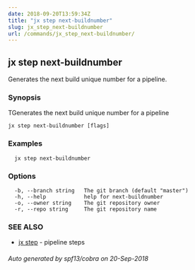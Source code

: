 ```yaml
---
date: 2018-09-20T13:59:34Z
title: "jx step next-buildnumber"
slug: jx_step_next-buildnumber
url: /commands/jx_step_next-buildnumber/
---
```

## jx step next-buildnumber

Generates the next build unique number for a pipeline.

### Synopsis

TGenerates the next build unique number for a pipeline

```
jx step next-buildnumber [flags]
```

### Examples

```
  jx step next-buildnumber
```

### Options

```
  -b, --branch string   The git branch (default "master")
  -h, --help            help for next-buildnumber
  -o, --owner string    The git repository owner
  -r, --repo string     The git repository name
```

### SEE ALSO

* [jx step](/commands/jx_step/)	 - pipeline steps

###### Auto generated by spf13/cobra on 20-Sep-2018
